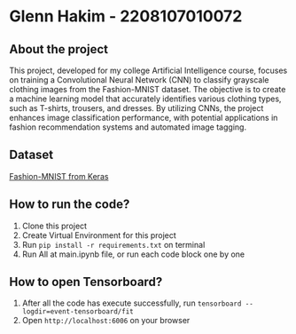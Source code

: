 # **Glenn Hakim - 2208107010072**

## About the project
This project, developed for my college Artificial Intelligence course, focuses on training a Convolutional Neural Network (CNN) to classify grayscale clothing images from the Fashion-MNIST dataset. The objective is to create a machine learning model that accurately identifies various clothing types, such as T-shirts, trousers, and dresses. By utilizing CNNs, the project enhances image classification performance, with potential applications in fashion recommendation systems and automated image tagging.

## Dataset
[Fashion-MNIST from Keras](https://keras.io/api/datasets/fashion_mnist/)

## How to run the code?
1. Clone this project
2. Create Virtual Environment for this project
3. Run `pip install -r requirements.txt` on terminal
4. Run All at main.ipynb file, or run each code block one by one

## How to open Tensorboard?
1. After all the code has execute successfully, run `tensorboard --logdir=event-tensorboard/fit`
2. Open `http://localhost:6006` on your browser
